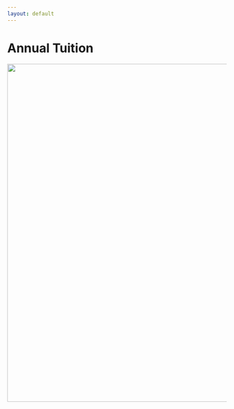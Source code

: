 ```yaml
---
layout: default
---
```


# Annual Tuition

<img src="https://cloud.githubusercontent.com/assets/11180395/9561134/ce914e0c-4ded-11e5-909a-c22ec95008fb.jpg" width="600" height="776" />
